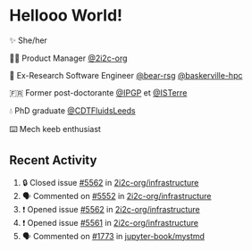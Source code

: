 # Hellooo World!

✨ She/her

👩‍💻 Product Manager [@2i2c-org](https://2i2c.org/)

🐻 Ex-Research Software Engineer [@bear-rsg](https://github.com/bear-rsg) [@baskerville-hpc](https://github.com/baskerville-hpc) 

🇫🇷 Former post-doctorante [@IPGP](https://github.com/IPGP) et [@ISTerre](https://www.isterre.fr/) 

💧 PhD graduate [@CDTFluidsLeeds](https://fluid-dynamics.leeds.ac.uk/) 

⌨️ Mech keeb enthusiast 

## Recent Activity 

<!--START_SECTION:activity-->
1. 🔒 Closed issue [#5562](https://github.com/2i2c-org/infrastructure/issues/5562) in [2i2c-org/infrastructure](https://github.com/2i2c-org/infrastructure)
2. 🗣 Commented on [#5552](https://github.com/2i2c-org/infrastructure/issues/5552#issuecomment-2671062642) in [2i2c-org/infrastructure](https://github.com/2i2c-org/infrastructure)
3. ❗ Opened issue [#5562](https://github.com/2i2c-org/infrastructure/issues/5562) in [2i2c-org/infrastructure](https://github.com/2i2c-org/infrastructure)
4. ❗ Opened issue [#5561](https://github.com/2i2c-org/infrastructure/issues/5561) in [2i2c-org/infrastructure](https://github.com/2i2c-org/infrastructure)
5. 🗣 Commented on [#1773](https://github.com/jupyter-book/mystmd/pull/1773#issuecomment-2668448066) in [jupyter-book/mystmd](https://github.com/jupyter-book/mystmd)
<!--END_SECTION:activity-->
